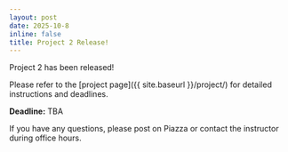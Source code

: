 ```yaml
---
layout: post
date: 2025-10-8
inline: false
title: Project 2 Release!
---
```


Project 2 has been released!

Please refer to the [project page]({{ site.baseurl }}/project/) for detailed instructions and deadlines.

**Deadline:** TBA

If you have any questions, please post on Piazza or contact the instructor during office hours.